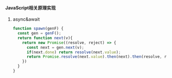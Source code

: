 #### JavaScript相关原理实现

1. async&await

   ```javascript
   function spawn(genF) {
     const gen = genF();
     return function next(v){
       return new Promise((resolve, reject) => {
         const next = gen.next(v);
         if(next.done) return resolve(next.value);
         return Promise.resolve(next.value).then(next).then(resolve, reject);
       })
     }
   }
   ```
